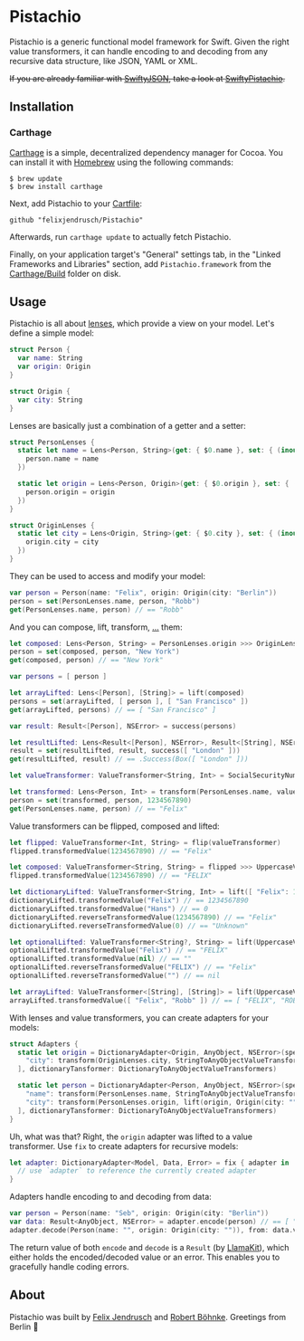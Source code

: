 # Pistachio

Pistachio is a generic functional model framework for Swift. Given the right value transformers, it can handle encoding to and decoding from any recursive data structure, like JSON, YAML or XML.

~~If you are already familiar with [SwiftyJSON](https://github.com/SwiftyJSON/SwiftyJSON), take a look at [SwiftyPistachio](https://github.com/felixjendrusch/SwiftyPistachio).~~

## Installation

### Carthage

[Carthage](https://github.com/Carthage/Carthage) is a simple, decentralized dependency manager for Cocoa. You can install it with [Homebrew](http://brew.sh) using the following commands:

```
$ brew update
$ brew install carthage
```

Next, add Pistachio to your [Cartfile](https://github.com/Carthage/Carthage/blob/master/Documentation/Artifacts.md#cartfile):

```
github "felixjendrusch/Pistachio"
```

Afterwards, run `carthage update` to actually fetch Pistachio.

Finally, on your application target's "General" settings tab, in the "Linked Frameworks and Libraries" section, add `Pistachio.framework` from the [Carthage/Build](https://github.com/Carthage/Carthage/blob/master/Documentation/Artifacts.md#carthagebuild) folder on disk.

## Usage

Pistachio is all about [lenses](http://chris.eidhof.nl/posts/lenses-in-swift.html), which provide a view on your model. Let's define a simple model:

```swift
struct Person {
  var name: String
  var origin: Origin
}

struct Origin {
  var city: String
}
```

Lenses are basically just a combination of a getter and a setter:

```swift
struct PersonLenses {
  static let name = Lens<Person, String>(get: { $0.name }, set: { (inout person: Person, name) in
    person.name = name
  })

  static let origin = Lens<Person, Origin>(get: { $0.origin }, set: { (inout person: Person, origin) in
    person.origin = origin
  })
}
```

```swift
struct OriginLenses {
  static let city = Lens<Origin, String>(get: { $0.city }, set: { (inout origin: Origin, city) in
    origin.city = city
  })
}
```

They can be used to access and modify your model:

```swift
var person = Person(name: "Felix", origin: Origin(city: "Berlin"))
person = set(PersonLenses.name, person, "Robb")
get(PersonLenses.name, person) // == "Robb"
```

And you can compose, lift, transform, [...](https://github.com/felixjendrusch/Pistachio/blob/master/Pistachio/Lens.swift) them:

```swift
let composed: Lens<Person, String> = PersonLenses.origin >>> OriginLenses.city
person = set(composed, person, "New York")
get(composed, person) // == "New York"
```

```swift
var persons = [ person ]

let arrayLifted: Lens<[Person], [String]> = lift(composed)
persons = set(arrayLifted, [ person ], [ "San Francisco" ])
get(arrayLifted, persons) // == [ "San Francisco" ]
```

```swift
var result: Result<[Person], NSError> = success(persons)

let resultLifted: Lens<Result<[Person], NSError>, Result<[String], NSError>> = lift(arrayLifted)
result = set(resultLifted, result, success([ "London" ]))
get(resultLifted, result) // == .Success(Box([ "London" ]))
```

```swift
let valueTransformer: ValueTransformer<String, Int> = SocialSecurityNumberValueTransformer

let transformed: Lens<Person, Int> = transform(PersonLenses.name, valueTransformer)
person = set(transformed, person, 1234567890)
get(PersonLenses.name, person) // == "Felix"
```

Value transformers can be flipped, composed and lifted:

```swift
let flipped: ValueTransformer<Int, String> = flip(valueTransformer)
flipped.transformedValue(1234567890) // == "Felix"
```

```swift
let composed: ValueTransformer<String, String> = flipped >>> UppercaseValueTransformer
flipped.transformedValue(1234567890) // == "FELIX"
```

```swift
let dictionaryLifted: ValueTransformer<String, Int> = lift([ "Felix": 1234567890 ], 0, "Unknown")
dictionaryLifted.transformedValue("Felix") // == 1234567890
dictionaryLifted.transformedValue("Hans") // == 0
dictionaryLifted.reverseTransformedValue(1234567890) // == "Felix"
dictionaryLifted.reverseTransformedValue(0) // == "Unknown"
```

```swift
let optionalLifted: ValueTransformer<String?, String> = lift(UppercaseValueTransformer, "")
optionalLifted.transformedValue("Felix") // == "FELIX"
optionalLifted.transformedValue(nil) // == ""
optionalLifted.reverseTransformedValue("FELIX") // == "Felix"
optionalLifted.reverseTransformedValue("") // == nil
```

```swift
let arrayLifted: ValueTransformer<[String], [String]> = lift(UppercaseValueTransformer)
arrayLifted.transformedValue([ "Felix", "Robb" ]) // == [ "FELIX", "ROBB" ]
```

With lenses and value transformers, you can create adapters for your models:

```swift
struct Adapters {
  static let origin = DictionaryAdapter<Origin, AnyObject, NSError>(specification: [
    "city": transform(OriginLenses.city, StringToAnyObjectValueTransformers)
  ], dictionaryTansformer: DictionaryToAnyObjectValueTransformers)

  static let person = DictionaryAdapter<Person, AnyObject, NSError>(specification: [
    "name": transform(PersonLenses.name, StringToAnyObjectValueTransformers),
    "city": transform(PersonLenses.origin, lift(origin, Origin(city: "")))
  ], dictionaryTansformer: DictionaryToAnyObjectValueTransformers)
}
```

Uh, what was that? Right, the `origin` adapter was lifted to a value transformer. Use `fix` to create adapters for recursive models:

```swift
let adapter: DictionaryAdapter<Model, Data, Error> = fix { adapter in
  // use `adapter` to reference the currently created adapter
}
```

Adapters handle encoding to and decoding from data:

```swift
var person = Person(name: "Seb", origin: Origin(city: "Berlin"))
var data: Result<AnyObject, NSError> = adapter.encode(person) // == [ "name": "Seb", "origin": [ "city": "Berlin" ] ]
adapter.decode(Person(name: "", origin: Origin(city: "")), from: data.value!) // == .Success(Box(person))
```

The return value of both `encode` and `decode` is a `Result` (by [LlamaKit](https://github.com/LlamaKit/LlamaKit)), which either holds the encoded/decoded value or an error. This enables you to gracefully handle coding errors.

## About

Pistachio was built by [Felix Jendrusch](http://felixjendrusch.is) and [Robert Böhnke](http://robb.is). Greetings from Berlin :wave:
